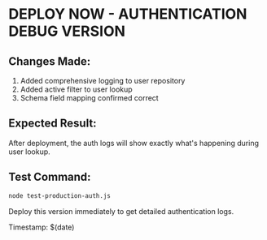 # DEPLOY NOW - AUTHENTICATION DEBUG VERSION

## Changes Made:
1. Added comprehensive logging to user repository
2. Added active filter to user lookup
3. Schema field mapping confirmed correct

## Expected Result:
After deployment, the auth logs will show exactly what's happening during user lookup.

## Test Command:
```bash
node test-production-auth.js
```

Deploy this version immediately to get detailed authentication logs.

Timestamp: $(date)